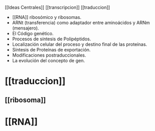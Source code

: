 [[Ideas Centrales]]
[[transcripcion]]
[[traduccion]]



- [[RNA]] ribosómico y ribosomas.
- ARNt (transferencia) como adaptador entre aminoácidos y ARNm (mensajero).
- El Código genético.
- Procesos de síntesis de Polipéptidos.
- Localización celular del proceso y destino final de las
proteínas.
- Síntesis de Proteínas de exportación.
- Modificaciones postraduccionales.
- La evolución del concepto de
gen.

# [[traduccion]]

## [[ribosoma]]

# [[RNA]]
